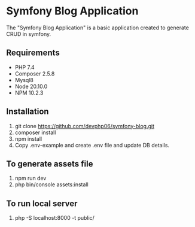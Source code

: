 Symfony Blog Application
========================

The "Symfony Blog Application" is a basic application created to generate CRUD in symfony.

Requirements
------------

  * PHP 7.4
  * Composer 2.5.8
  * Mysql8
  * Node 20.10.0
  * NPM 10.2.3


Installation
------------
1. git clone https://github.com/devphp06/symfony-blog.git
2. composer install
3. npm install
4. Copy .env-example and create .env file and update DB details.

To generate assets file
------------
1. npm run dev
2. php bin/console assets:install

To run local server
------------
1. php -S localhost:8000 -t public/